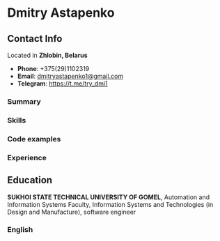 # Dmitry Astapenko #

## Contact Info ##
Located in **Zhlobin, Belarus**
* **Phone**: +375(29)1102319
* **Email**: dmitryastapenko1@gmail.com
* **Telegram**: https://t.me/try_dmi1

### Summary ###

### Skills ###

### Code examples ###

### Experience ###

## Education ##
**SUKHOI STATE TECHNICAL UNIVERSITY OF GOMEL**, Automation and Information Systems Faculty,
Information Systems and Technologies (in Design and Manufacture), software engineer

### English ###